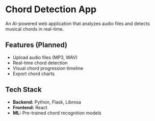 # Chord Detection App

An AI-powered web application that analyzes audio files and detects musical chords in real-time.

## Features (Planned)
- Upload audio files (MP3, WAV)
- Real-time chord detection
- Visual chord progression timeline
- Export chord charts

## Tech Stack
- **Backend:** Python, Flask, Librosa
- **Frontend:** React
- **ML:** Pre-trained chord recognition models

